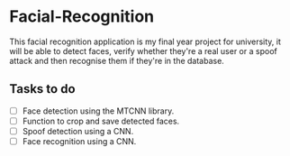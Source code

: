 # Facial-Recognition
This facial recognition application is my final year project for university, it will be able to detect faces, verify whether they're a real user or a spoof attack and then recognise them if they're in the database.
 
 ## Tasks to do
 - [ ] Face detection using the MTCNN library.
 - [ ] Function to crop and save detected faces.
 - [ ] Spoof detection using a CNN.
 - [ ] Face recognition using a CNN.

